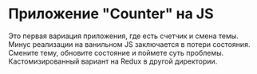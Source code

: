 # Приложение "Counter" на JS  
  
Это первая вариация приложения, где есть счетчик и смена темы.  
Минус реализации на ванильном JS заключается в потери состояния.  
Смените тему, обновите состояние и поймете суть проблемы.  
Кастомизированный вариант на Redux в другой директории.